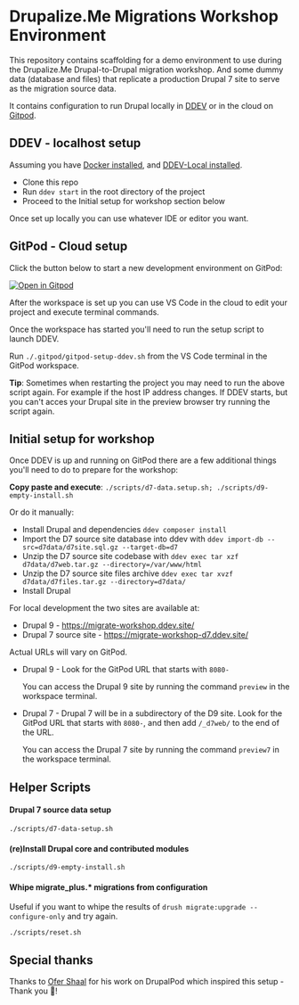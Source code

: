 # Drupalize.Me Migrations Workshop Environment

This repository contains scaffolding for a demo environment to use during the Drupalize.Me Drupal-to-Drupal migration workshop. And some dummy data (database and files) that replicate a production Drupal 7 site to serve as the migration source data.

It contains configuration to run Drupal locally in [DDEV](https://github.com/drud/ddev) or in the cloud on [Gitpod](https://www.gitpod.io/).

## DDEV - localhost setup

Assuming you have [Docker installed](https://ddev.readthedocs.io/en/stable/users/docker_installation/), and [DDEV-Local installed](https://ddev.readthedocs.io/en/stable/#installation).

- Clone this repo
- Run `ddev start` in the root directory of the project
- Proceed to the Initial setup for workshop section below

Once set up locally you can use whatever IDE or editor you want.

## GitPod - Cloud setup

Click the button below to start a new development environment on GitPod:

[![Open in Gitpod](https://gitpod.io/button/open-in-gitpod.svg)](https://gitpod.io/#https://github.com/DrupalizeMe/migration-workshop-demo-site)

After the workspace is set up you can use VS Code in the cloud to edit your project and execute terminal commands.

Once the workspace has started you'll need to run the setup script to launch DDEV.

Run `./.gitpod/gitpod-setup-ddev.sh` from the VS Code terminal in the GitPod workspace.

**Tip**: Sometimes when restarting the project you may need to run the above script again. For example if the host IP address changes. If DDEV starts, but you can't acces your Drupal site in the preview browser try running the script again.

## Initial setup for workshop

Once DDEV is up and running on GitPod there are a few additional things you'll need to do to prepare for the workshop:

**Copy paste and execute**: `./scripts/d7-data.setup.sh; ./scripts/d9-empty-install.sh`

Or do it manually:

- Install Drupal and dependencies `ddev composer install`
- Import the D7 source site database into ddev with `ddev import-db --src=d7data/d7site.sql.gz --target-db=d7`
- Unzip the D7 source site codebase with `ddev exec tar xzf d7data/d7web.tar.gz --directory=/var/www/html`
- Unzip the D7 source site files archive `ddev exec tar xvzf d7data/d7files.tar.gz --directory=d7data/`
- Install Drupal

For local development the two sites are available at:

- Drupal 9 - https://migrate-workshop.ddev.site/
- Drupal 7 source site - https://migrate-workshop-d7.ddev.site/

Actual URLs will vary on GitPod.

- Drupal 9 - Look for the GitPod URL that starts with `8080-`

  You can access the Drupal 9 site by running the command `preview` in the workspace terminal.

- Drupal 7 - Drupal 7 will be in a subdirectory of the D9 site. Look for the GitPod URL that starts with `8080-`, and then add `/_d7web/` to the end of the URL.

  You can access the Drupal 7 site by running the command `preview7` in the workspace terminal.

## Helper Scripts

#### Drupal 7 source data setup

```shell
./scripts/d7-data-setup.sh
```

#### (re)Install Drupal core and contributed modules

```shell
./scripts/d9-empty-install.sh
```

#### Whipe migrate_plus.* migrations from configuration

Useful if you want to whipe the results of `drush migrate:upgrade --configure-only` and try again.

```shell
./scripts/reset.sh
```

## Special thanks

Thanks to [Ofer Shaal](https://github.com/shaal) for his work on DrupalPod which inspired this setup - Thank you 🙏!
